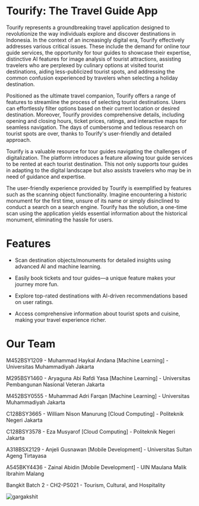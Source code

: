 # Tourify: The Travel Guide App

Tourify represents a groundbreaking travel application designed to revolutionize the way individuals explore and discover destinations in Indonesia. In the context of an increasingly digital era, Tourify effectively addresses various critical issues. These include the demand for online tour guide services, the opportunity for tour guides to showcase their expertise, distinctive AI features for image analysis of tourist attractions, assisting travelers who are perplexed by culinary options at visited tourist destinations, aiding less-publicized tourist spots, and addressing the common confusion experienced by travelers when selecting a holiday destination.

Positioned as the ultimate travel companion, Tourify offers a range of features to streamline the process of selecting tourist destinations. Users can effortlessly filter options based on their current location or desired destination. Moreover, Tourify provides comprehensive details, including opening and closing hours, ticket prices, ratings, and interactive maps for seamless navigation. The days of cumbersome and tedious research on tourist spots are over, thanks to Tourify's user-friendly and detailed approach.

Tourify is a valuable resource for tour guides navigating the challenges of digitalization. The platform introduces a feature allowing tour guide services to be rented at each tourist destination. This not only supports tour guides in adapting to the digital landscape but also assists travelers who may be in need of guidance and expertise.

The user-friendly experience provided by Tourify is exemplified by features such as the scanning object functionality. Imagine encountering a historic monument for the first time, unsure of its name or simply disinclined to conduct a search on a search engine. Tourify has the solution, a one-time scan using the application yields essential information about the historical monument, eliminating the hassle for users.

# Features

- Scan destination objects/monuments for detailed insights using advanced AI and machine learning.

- Easily book tickets and tour guides—a unique feature makes your journey more fun.

- Explore top-rated destinations with AI-driven recommendations based on user ratings.

- Access comprehensive information about tourist spots and cuisine, making your travel experience richer.

# Our Team

M452BSY1209 - Muhammad Haykal Andana [Machine Learning] - Universitas Muhammadiyah Jakarta 

M295BSY1460 - Aryaguna Abi Rafdi Yasa [Machine Learning] - Universitas Pembangunan Nasional Veteran Jakarta 

M452BSY0555 - Muhammad Adri Farqan [Machine Learning] - Universitas Muhammadiyah Jakarta 

C128BSY3665 - William Nison Manurung [Cloud Computing] - Politeknik Negeri Jakarta 

C128BSY3578 - Eza Musyarof [Cloud Computing] - Politeknik Negeri Jakarta 

A318BSX2129 - Anjeli Gusnawan [Mobile Development] - Universitas Sultan Ageng Tirtayasa 

A545BKY4436 - Zainal Abidin [Mobile Development] - UIN Maulana Malik Ibrahim Malang 

Bangkit Batch 2 - CH2-PS021 - Tourism, Cultural, and Hospitality

<p align="left">
  <img
    src="https://komarev.com/ghpvc/?username=Tourify-Capstone"
    alt="gargakshit"
  />
</p>
